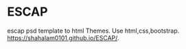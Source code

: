 # ESCAP
escap psd template to html Themes. Use html,css,bootstrap.
https://shahalam0101.github.io/ESCAP/.

